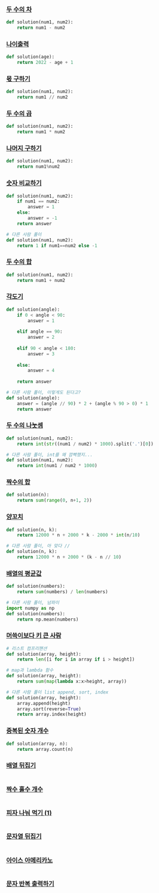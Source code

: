 
### [두 수의 차](https://school.programmers.co.kr/learn/courses/30/lessons/120803)

```python
def solution(num1, num2):
    return num1 - num2
```

### [나이출력](https://school.programmers.co.kr/learn/courses/30/lessons/120820)

```python
def solution(age):
    return 2022 - age + 1
```

### [몫 구하기](https://school.programmers.co.kr/learn/courses/30/lessons/120805)

```python
def solution(num1, num2):
    return num1 // num2
```

### [두 수의 곱](https://school.programmers.co.kr/learn/courses/30/lessons/120804)

```python
def solution(num1, num2):
    return num1 * num2
```

### [나머지 구하기](https://school.programmers.co.kr/learn/courses/30/lessons/120810)

```python
def solution(num1, num2):
    return num1%num2
```



### [숫자 비교하기](https://school.programmers.co.kr/learn/courses/30/lessons/120807)

```python
def solution(num1, num2):
    if num1 == num2:
        answer = 1
    else:
        answer = -1
    return answer
```

```python
# 다른 사람 풀이
def solution(num1, num2):
    return 1 if num1==num2 else -1
```

### [두 수의 합](https://school.programmers.co.kr/learn/courses/30/lessons/120802)

```python
def solution(num1, num2):
    return num1 + num2
```

### [각도기](https://school.programmers.co.kr/learn/courses/30/lessons/120829)

```python
def solution(angle):
    if 0 < angle < 90:
        answer = 1
        
    elif angle == 90:
        answer = 2
    
    elif 90 < angle < 180:
        answer = 3
    
    else:
        answer = 4
    
    return answer
```

```python
# 다른 사람 풀이, 이렇게도 된다고?
def solution(angle):
    answer = (angle // 90) * 2 + (angle % 90 > 0) * 1
    return answer
```

### [두 수의 나눗셈](https://school.programmers.co.kr/learn/courses/30/lessons/120806)

```python
def solution(num1, num2):
    return int(str((num1 / num2) * 1000).split('.')[0])
```

```python
# 다른 사람 풀이, int를 왜 깜빡했지...
def solution(num1, num2):
    return int(num1 / num2 * 1000)
```

### [짝수의 합](https://school.programmers.co.kr/learn/courses/30/lessons/120831)

```python
def solution(n):
    return sum(range(0, n+1, 2))
```

### [양꼬치](https://school.programmers.co.kr/learn/courses/30/lessons/120830)

```python
def solution(n, k):
    return 12000 * n + 2000 * k - 2000 * int(n/10)
```

```python
# 다른 사람 풀이, 아 맞다 //
def solution(n, k):
    return 12000 * n + 2000 * (k - n // 10)
```


### [배열의 평균값](https://school.programmers.co.kr/learn/courses/30/lessons/120817)

```python
def solution(numbers):
    return sum(numbers) / len(numbers)
```

```python
# 다른 사람 풀이, 넘파이
import numpy as np
def solution(numbers):
    return np.mean(numbers)
```

### [머쓱이보다 키 큰 사람](https://school.programmers.co.kr/learn/courses/30/lessons/120585)

```python
# 리스트 컴프리핸션
def solution(array, height):
    return len([i for i in array if i > height])
```

```python
# map과 lambda 함수
def solution(array, height):
    return sum(map(lambda x:x>height, array))
```

```python
# 다른 사람 풀이 list append, sort, index
def solution(array, height):
    array.append(height)
    array.sort(reverse=True)
    return array.index(height)
```

### [중복된 숫자 개수](https://school.programmers.co.kr/learn/courses/30/lessons/120583)

```python
def solution(array, n):
    return array.count(n)
```


### [배열 뒤집기](https://school.programmers.co.kr/learn/courses/30/lessons/120821)

```python

```

### [짝수 홀수 개수](https://school.programmers.co.kr/learn/courses/30/lessons/120824)

```python

```

### [피자 나눠 먹기 (1)](https://school.programmers.co.kr/learn/courses/30/lessons/120814)

```python

```

### [문자열 뒤집기](https://school.programmers.co.kr/learn/courses/30/lessons/120822)

```python

```


### [아이스 아메리카노](https://school.programmers.co.kr/learn/courses/30/lessons/120819)

```python

```


### [문자 반복 출력하기](https://school.programmers.co.kr/learn/courses/30/lessons/120825)

```python

```